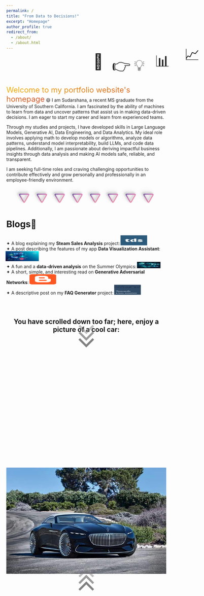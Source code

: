 ```yaml
---
permalink: /
title: "From Data to Decisions!"
excerpt: "Homepage"
author_profile: true
redirect_from: 
  - /about/
  - /about.html
---
```


<div>
    <span class="emoji">🔢</span>
    <span class="emoji">👉</span>
    <span class="emoji">💡</span>
    <span class="emoji">📊</span>
    <span class="emoji">📈</span>
</div>
<style>
@keyframes bounce-move {
    0%, 100% {
        transform: translate(0, 0);
    }
    20% {
        transform: translate(100px, 0);
    }
    40% {
        transform: translate(200px, -50px);
    }
    60% {
        transform: translate(300px, 0);
    }
    80% {
        transform: translate(400px, -50px);
    }
}
.emoji {
    display: inline-block;
    animation: bounce-move 4s infinite ease-in-out; 
    font-size: 48px;  /* Adjust the size as needed */
}
.emoji:nth-child(1) { animation-delay: 1.0s; }
.emoji:nth-child(2) { animation-delay: 0.8s; }
.emoji:nth-child(3) { animation-delay: 0.6s; }
.emoji:nth-child(4) { animation-delay: 0.4s; }
.emoji:nth-child(5) { animation-delay: 0.2s; } 
}
</style>

<span class="usc">Welcome to my portfolio website's homepage</span> 😄 I am Sudarshana, a recent MS graduate from the University of Southern California. I am fascinated by the ability of machines to learn from data and uncover patterns that assist us in making data-driven decisions. I am eager to start my career and learn from experienced teams. 
<style>
  @keyframes usc-colors {
    0% {
      background-position: 0% 50%; /* Start gradient at the beginning */
    }
    50% {
      background-position: 100% 50%; /* Move gradient to the right */
    }
    100% {
      background-position: 0% 50%; /* Move gradient back to the start */
    }
  }
  .usc {
    font-size: 24px;
    background: linear-gradient(to right, #ffd700, #C41E3A); /* Cardinal Gold */
    background-size: 200% 200%; /* Ensure the background is large enough to animate */
    background-clip: text;
    -webkit-background-clip: text;
    -webkit-text-fill-color: transparent;
    animation: usc-colors 4s infinite ease-in-out; /* Set animation properties */
    display: inline; /* Ensure inline display to avoid unwanted space */
  }
</style>

Through my studies and projects, I have developed skills in Large Language Models, Generative AI, Data Engineering, and Data Analytics. My ideal role involves applying math to develop models or algorithms, analyze data patterns, understand model interpretability, build LLMs, and code data pipelines. Additionally, I am passionate about deriving impactful business insights through data analysis and making AI models safe, reliable, and transparent.    

I am seeking full-time roles and craving challenging opportunities to contribute effectively and grow personally and professionally in an employee-friendly environment.

<div class="separator">
  <div class="shape-separator">
    <div class="shape">🛆</div>
    <div class="shape">🛆</div>
    <div class="shape">🛆</div>
    <div class="shape">🛆</div>
    <div class="shape">🛆</div>
    <div class="shape">🛆</div>
    <div class="shape">🛆</div>
    <div class="shape">🛆</div>
  </div>
</div>

<style>
.separator {
  display: flex;
  flex-direction: column;
  align-items: center;
}
.shape-separator {
  display: flex;
  justify-content: center;
  gap: 20px;
  position: relative;
  transform: rotate(180deg);
}
.shape {
  font-size: 36px;
  display: inline-block;
  position: relative;
  z-index: 1;
  /* Darker multi-color gradient for a richer look */
  background: linear-gradient(135deg, #ff7078 0%, #f8a1b0 25%, #f58ad4 50%, #8b70c1 75%, #f8a1b0 100%);
  color: transparent;
  /* Clipping the background to the text */
  -webkit-background-clip: text;
  background-clip: text;
  /* Enhanced 3D shadow with multiple layers */
  text-shadow: 3px 3px 6px rgba(0, 0, 0, 0.25),
               6px 6px 12px rgba(0, 0, 0, 0.15),
               9px 9px 18px rgba(0, 0, 0, 0.1);
}
@media (max-width: 600px) {
  .shape-separator {
    gap: 10px;
  }
}
</style>

# Blogs📝
  
<div class="flexcontainer">
  <div>
    <span>✦ A blog explaining my <strong>Steam Sales Analysis</strong> project:</span> <a href="https://medium.com/@sudarshanasrao/steam-sales-insight-data-driven-analysis-and-visualization-pipeline-803862e5f555" onclick="trackOutboundLink(this);">
      <img class="pulse" height="30px" src="/images/tds_logo.png" width="80px">
    </a>
  </div>
</div>

<div class="flexcontainer">
  <div>
    <span>✦ A post describing the features of my app <strong>Data Visualization Assistant</strong>:</span> <a href="https://medium.com/@sudarshanasrao/introducing-the-file-conversational-assistant-revolutionizing-document-interaction-with-ai-bf878e5c9ed5" onclick="trackOutboundLink(this);">
      <img class="pulse" height="30px" src="/images/webapp.jpeg" width="100px">
    </a>
  </div>
</div>

<div class="flexcontainer">
  <div>
    <span>✦ A fun and a <strong>data-driven analysis</strong> on the Summer Olympics:</span> <a href="https://medium.com/@sudarshanasrao/olympics-tableau-3a79b7b49619" onclick="trackOutboundLink(this);">
      <img class="pulse" height="20px" src="/images/indy.jpg" width="70px">
    </a>
  </div>
</div>

<div class="flexcontainer">
  <div>
    <span>✦ A short, simple, and interesting read on <strong>Generative Adversarial Networks</strong>:</span> <a href="https://sudarshanagan.blogspot.com/2021/07/everyone-i-am-currently-engineering.html" onclick="trackOutboundLink(this);">
      <img class="pulse" height="30px" src="/images/1200px-Blogger_icon_2017.svg.png" width="80px">
    </a>
  </div>
</div>

<div class="flexcontainer">
  <div>
    <span>✦ A descriptive post on my <strong>FAQ Generator</strong> project:</span> <a href="https://medium.com/@sudarshanasrao/faq-generation-using-large-language-models-88746c9381a6" onclick="trackOutboundLink(this);">
      <img class="pulse" height="30px" src="/images/image.jpeg" width="80px">
    </a>
  </div>
</div>
<style>
  @keyframes pulse {
  0% {
    transform: scale(1);
  }
  50% {
    transform: scale(1.05);
  }
  100% {
    transform: scale(1);
  }
}
.pulse {
  animation: pulse 2s infinite ease-in-out;
}
</style>

<div style="margin-top: 70px; text-align:center;">
    <h2 style="margin-bottom: 0; padding-bottom: 0;">You have scrolled down too far; here, enjoy a picture of a cool car:</h2>
    <div class="arrow-container" style="margin-top: -40px;">
        <a href="#car-image" class="arrow" style="font-size: 6em; text-decoration: none;">&#8964;</a>
        <a href="#car-image" class="arrow" style="font-size: 6em; text-decoration: none;">&#8964;</a>
        <a href="#car-image" class="arrow" style="font-size: 6em; text-decoration: none;">&#8964;</a>
    </div>
</div>

<a id="car-image" style="scroll-margin-top: 50vh;"></a>
<div style="margin-top: 400px; text-align:center;">
    <img src='/images/Carcool.jpg'>
</div>

<div style="text-align:center;">
    <div class="arrow-container">
        <a href="#top" class="arrow" style="font-size: 6em; text-decoration: none;">&#x2303;</a>
        <a href="#top" class="arrow" style="font-size: 6em; text-decoration: none;">&#x2303;</a>
        <a href="#top" class="arrow" style="font-size: 6em; text-decoration: none;">&#x2303;</a>
    </div>
</div>

<style>
    html {
        scroll-behavior: smooth;
    }
    /* Container for the arrows */
    .arrow-container {
        display: flex;
        flex-direction: column;
        align-items: center;
        justify-content: center;
        margin-top: 0; /* Remove space between text and arrows */
    }
    /* Arrow styling */
    .arrow {
        color: gray;
        opacity: 0.4;
        animation: highlightArrow 4s infinite;
        margin: -40px 0; /* Adjust negative margin to reduce white space */
        padding: 0;
    }
    .arrow:nth-child(1) {
        animation-delay: 0s; /* First arrow starts immediately */
    }
    .arrow:nth-child(2) {
        animation-delay: 0.66s; /* Second arrow starts after 0.66 seconds */
    }
    .arrow:nth-child(3) {
        animation-delay: 1.33s; /* Third arrow starts after 1.33 seconds */
    }
    @keyframes highlightArrow {
        0%, 100% {
            color: gray;
            opacity: 0.4; /* Dull arrows */
        }
        50% {
            opacity: 1; /* Highlighted arrow */
        }
    }
</style>
